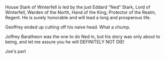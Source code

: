 House Stark of Winterfell is led by the just Eddard "Ned" Stark, Lord of
Winterfell, Warden of the North, Hand of the King, Protector of the Realm,
Regent.  He is surely honorable and will lead a long and prosperous life.

Geoffrey ended up cutting off his naive head. What a chump.

Joffrey Baratheon was the one to do Ned in, but his story was only about to being, and let me assure you he will DEFINITELY NOT DIE!

Joe's part
